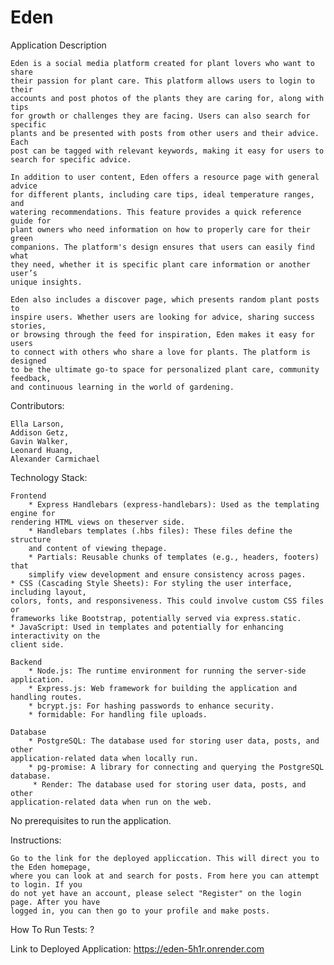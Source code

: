 # Eden 
Application Description

    Eden is a social media platform created for plant lovers who want to share 
    their passion for plant care. This platform allows users to login to their 
    accounts and post photos of the plants they are caring for, along with tips 
    for growth or challenges they are facing. Users can also search for specific
    plants and be presented with posts from other users and their advice. Each 
    post can be tagged with relevant keywords, making it easy for users to 
    search for specific advice.

	In addition to user content, Eden offers a resource page with general advice
    for different plants, including care tips, ideal temperature ranges, and 
    watering recommendations. This feature provides a quick reference guide for
    plant owners who need information on how to properly care for their green 
    companions. The platform's design ensures that users can easily find what 
    they need, whether it is specific plant care information or another user’s 
    unique insights.

	Eden also includes a discover page, which presents random plant posts to 
    inspire users. Whether users are looking for advice, sharing success stories,
    or browsing through the feed for inspiration, Eden makes it easy for users 
    to connect with others who share a love for plants. The platform is designed 
    to be the ultimate go-to space for personalized plant care, community feedback, 
    and continuous learning in the world of gardening.

Contributors:

    Ella Larson,
    Addison Getz,
    Gavin Walker,
    Leonard Huang,
    Alexander Carmichael

Technology Stack: 

    Frontend
        * Express Handlebars (express-handlebars): Used as the templating engine for 
	rendering HTML views on theserver side.
		* Handlebars templates (.hbs files): These files define the structure
  		and content of viewing thepage.
  		* Partials: Reusable chunks of templates (e.g., headers, footers) that 
   		simplify view development and ensure consistency across pages.
	* CSS (Cascading Style Sheets): For styling the user interface, including layout, 
 	colors, fonts, and responsiveness. This could involve custom CSS files or 
  	frameworks like Bootstrap, potentially served via express.static.
	* JavaScript: Used in templates and potentially for enhancing interactivity on the 
 	client side.
    
    Backend
        * Node.js: The runtime environment for running the server-side application.
        * Express.js: Web framework for building the application and handling routes.
        * bcrypt.js: For hashing passwords to enhance security.
        * formidable: For handling file uploads.
	
    Database
        * PostgreSQL: The database used for storing user data, posts, and other 
	application-related data when locally run.
        * pg-promise: A library for connecting and querying the PostgreSQL database.
	     * Render: The database used for storing user data, posts, and other 
 	application-related data when run on the web.

No prerequisites to run the application.

Instructions: 

    Go to the link for the deployed appliccation. This will direct you to the Eden homepage, 
    where you can look at and search for posts. From here you can attempt to login. If you 
    do not yet have an account, please select "Register" on the login page. After you have 
    logged in, you can then go to your profile and make posts.

How To Run Tests: ?

Link to Deployed Application: https://eden-5h1r.onrender.com
